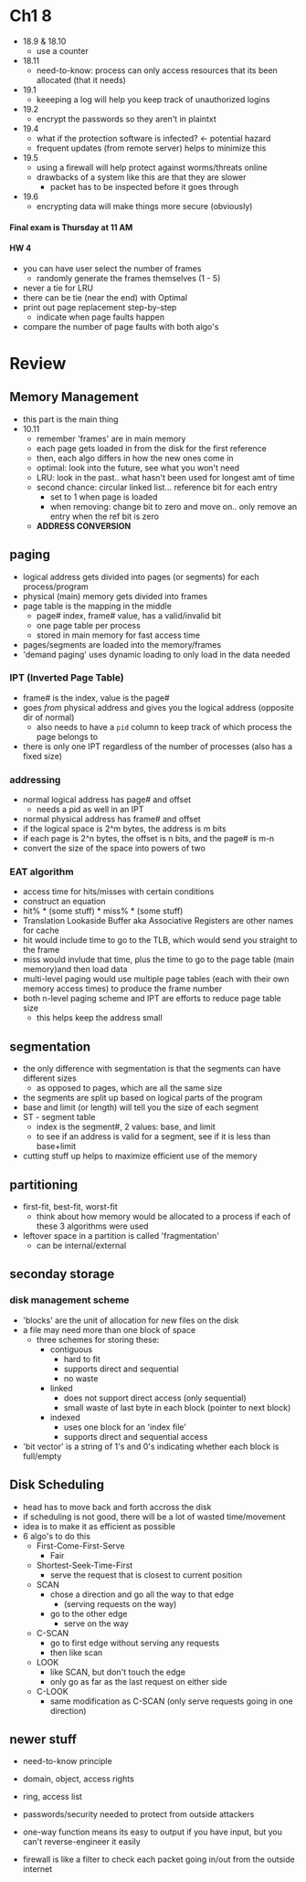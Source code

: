 # Ch1 8
* 18.9 & 18.10
  * use a counter
* 18.11
  * need-to-know: process can only access resources that its been allocated (that it needs)
* 19.1
  * keeeping a log will help you keep track of unauthorized logins
* 19.2
  * encrypt the passwords so they aren't in plaintxt
* 19.4
  * what if the protection software is infected? <- potential hazard
  * frequent updates (from remote server) helps to minimize this
* 19.5
  * using a firewall will help protect against worms/threats online
  * drawbacks of a system like this are that they are slower
    * packet has to be inspected before it goes through
* 19.6
  * encrypting data will make things more secure (obviously)

#### Final exam is Thursday at 11 AM
#### HW 4
* you can have user select the number of frames
  * randomly generate the frames themselves (1 - 5)
* never a tie for LRU
* there can be tie (near the end) with Optimal
* print out page replacement step-by-step
  * indicate when page faults happen
* compare the number of page faults with both algo's

# Review
## Memory Management 
* this part is the main thing
* 10.11
  * remember 'frames' are in main memory
  * each page gets loaded in from the disk for the first reference
  * then, each algo differs in how the new ones come in
  * optimal: look into the future, see what you won't need
  * LRU: look in the past.. what hasn't been used for longest amt of time
  * second chance: circular linked list... reference bit for each entry
    * set to 1 when page is loaded
    * when removing: change bit to zero and move on.. only remove an entry when the ref bit is zero
  * **ADDRESS CONVERSION**
## paging
* logical address gets divided into pages (or segments) for each process/program
* physical (main) memory gets divided into frames
* page table is the mapping in the middle
  * page# index, frame# value, has a valid/invalid bit
  * one page table per process
  * stored in main memory for fast access time
* pages/segments are loaded into the memory/frames
* 'demand paging' uses dynamic loading to only load in the data needed
### IPT (Inverted Page Table) 
* frame# is the index, value is the page#
* goes _from_ physical address and gives you the logical address (opposite dir of normal)
  * also needs to have a `pid` column to keep track of which process the page belongs to
* there is only one IPT regardless of the number of processes (also has a fixed size)
### addressing
* normal logical address has page# and offset
  * needs a pid as well in an IPT
* normal physical address has frame# and offset
* if the logical space is 2^m bytes, the address is m bits
* if each page is 2^n bytes, the offset is n bits, and the page# is m-n
* convert the size of the space into powers of two
### EAT algorithm
* access time for hits/misses with certain conditions
* construct an equation
* hit% * (some stuff) * miss% * (some stuff)
* Translation Lookaside Buffer aka Associative Registers are other names for cache
* hit would include time to go to the TLB, which would send you straight to the frame
* miss would invlude that time, plus the time to go to the page table (main memory)and then load data
* multi-level paging would use multiple page tables (each with their own memory access times) to produce the frame number
* both n-level paging scheme and IPT are efforts to reduce page table size
  * this helps keep the address small
## segmentation
* the only difference with segmentation is that the segments can have different sizes
  * as opposed to pages, which are all the same size
* the segments are split up based on logical parts of the program
* base and limit (or length) will tell you the size of each segment
* ST - segment table
  * index is the segment#, 2 values: base, and limit
  * to see if an address is valid for a segment, see if it is less than base+limit
* cutting stuff up helps to maximize efficient use of the memory

## partitioning
* first-fit, best-fit, worst-fit
  * think about how memory would be allocated to a process if each of these 3 algorithms were used
* leftover space in a partition is called 'fragmentation'
  * can be internal/external

## seconday storage
### disk management scheme
* 'blocks' are the unit of allocation for new files on the disk
* a file may need more than one block of space
  * three schemes for storing these:
    * contiguous
      * hard to fit
      * supports direct and sequential
      * no waste
    * linked
      * does not support direct access (only sequential)
      * small waste of last byte in each block (pointer to next block)
    * indexed
      * uses one block for an 'index file'
      * supports direct and sequential access
* 'bit vector' is a string of 1's and 0's indicating whether each block is full/empty

## Disk Scheduling
* head has to move back and forth accross the disk
* if scheduling is not good, there will be a lot of wasted time/movement
* idea is to make it as efficient as possible
* 6 algo's to do this
  * First-Come-First-Serve
    * Fair
  * Shortest-Seek-Time-First
    * serve the request that is closest to current position
  * SCAN
    * chose a direction and go all the way to that edge
      * (serving requests on the way)
    * go to the other edge
      * serve on the way
  * C-SCAN
    * go to first edge without serving any requests
    * then like scan
  * LOOK
    * like SCAN, but don't touch the edge
    * only go as far as the last request on either side
  * C-LOOK
    * same modification as C-SCAN (only serve requests going in one direction)

## newer stuff
* need-to-know principle
* domain, object, access rights
* ring, access list

* passwords/security needed to protect from outside attackers
* one-way function means its easy to output if you have input, but you can't reverse-engineer it easily
* firewall is like a filter to check each packet going in/out from the outside internet 